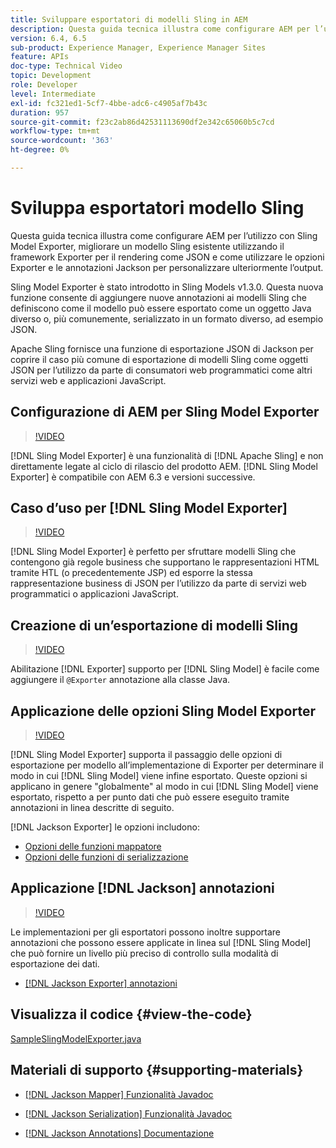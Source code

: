 ```yaml
---
title: Sviluppare esportatori di modelli Sling in AEM
description: Questa guida tecnica illustra come configurare AEM per l’utilizzo con Sling Model Exporter, migliorare un modello Sling esistente utilizzando il framework Exporter per il rendering come JSON e come utilizzare le opzioni Exporter e le annotazioni Jackson per personalizzare ulteriormente l’output.
version: 6.4, 6.5
sub-product: Experience Manager, Experience Manager Sites
feature: APIs
doc-type: Technical Video
topic: Development
role: Developer
level: Intermediate
exl-id: fc321ed1-5cf7-4bbe-adc6-c4905af7b43c
duration: 957
source-git-commit: f23c2ab86d42531113690df2e342c65060b5c7cd
workflow-type: tm+mt
source-wordcount: '363'
ht-degree: 0%

---
```


# Sviluppa esportatori modello Sling

Questa guida tecnica illustra come configurare AEM per l’utilizzo con Sling Model Exporter, migliorare un modello Sling esistente utilizzando il framework Exporter per il rendering come JSON e come utilizzare le opzioni Exporter e le annotazioni Jackson per personalizzare ulteriormente l’output.

Sling Model Exporter è stato introdotto in Sling Models v1.3.0. Questa nuova funzione consente di aggiungere nuove annotazioni ai modelli Sling che definiscono come il modello può essere esportato come un oggetto Java diverso o, più comunemente, serializzato in un formato diverso, ad esempio JSON.

Apache Sling fornisce una funzione di esportazione JSON di Jackson per coprire il caso più comune di esportazione di modelli Sling come oggetti JSON per l’utilizzo da parte di consumatori web programmatici come altri servizi web e applicazioni JavaScript.

## Configurazione di AEM per Sling Model Exporter

>[!VIDEO](https://video.tv.adobe.com/v/16862?quality=12&learn=on)

[!DNL Sling Model Exporter] è una funzionalità di [!DNL Apache Sling] e non direttamente legate al ciclo di rilascio del prodotto AEM. [!DNL Sling Model Exporter] è compatibile con AEM 6.3 e versioni successive.

## Caso d’uso per [!DNL Sling Model Exporter]

>[!VIDEO](https://video.tv.adobe.com/v/16863?quality=12&learn=on)

[!DNL Sling Model Exporter] è perfetto per sfruttare modelli Sling che contengono già regole business che supportano le rappresentazioni HTML tramite HTL (o precedentemente JSP) ed esporre la stessa rappresentazione business di JSON per l’utilizzo da parte di servizi web programmatici o applicazioni JavaScript.

## Creazione di un’esportazione di modelli Sling

>[!VIDEO](https://video.tv.adobe.com/v/16864?quality=12&learn=on)

Abilitazione [!DNL Exporter] supporto per [!DNL Sling Model] è facile come aggiungere il `@Exporter` annotazione alla classe Java.

## Applicazione delle opzioni Sling Model Exporter

>[!VIDEO](https://video.tv.adobe.com/v/16865?quality=12&learn=on)

[!DNL Sling Model Exporter] supporta il passaggio delle opzioni di esportazione per modello all’implementazione di Exporter per determinare il modo in cui [!DNL Sling Model] viene infine esportato. Queste opzioni si applicano in genere &quot;globalmente&quot; al modo in cui [!DNL Sling Model] viene esportato, rispetto a per punto dati che può essere eseguito tramite annotazioni in linea descritte di seguito.

[!DNL Jackson Exporter] le opzioni includono:

* [Opzioni delle funzioni mappatore](https://static.javadoc.io/com.fasterxml.jackson.core/jackson-databind/2.8.5/com/fasterxml/jackson/databind/MapperFeature.html)
* [Opzioni delle funzioni di serializzazione](https://static.javadoc.io/com.fasterxml.jackson.core/jackson-databind/2.8.5/com/fasterxml/jackson/databind/SerializationFeature.html)

## Applicazione [!DNL Jackson] annotazioni

>[!VIDEO](https://video.tv.adobe.com/v/16866?quality=12&learn=on)

Le implementazioni per gli esportatori possono inoltre supportare annotazioni che possono essere applicate in linea sul [!DNL Sling Model] che può fornire un livello più preciso di controllo sulla modalità di esportazione dei dati.

* [[!DNL Jackson Exporter] annotazioni](https://github.com/FasterXML/jackson-annotations/wiki/Jackson-Annotations)

## Visualizza il codice {#view-the-code}

[SampleSlingModelExporter.java](https://github.com/Adobe-Consulting-Services/acs-aem-samples/blob/master/core/src/main/java/com/adobe/acs/samples/models/SampleSlingModelExporter.java)

## Materiali di supporto {#supporting-materials}

* [[!DNL Jackson Mapper] Funzionalità Javadoc](https://static.javadoc.io/com.fasterxml.jackson.core/jackson-databind/2.8.5/com/fasterxml/jackson/databind/MapperFeature.html)
* [[!DNL Jackson Serialization] Funzionalità Javadoc](https://static.javadoc.io/com.fasterxml.jackson.core/jackson-databind/2.8.5/com/fasterxml/jackson/databind/SerializationFeature.html)

* [[!DNL Jackson Annotations] Documentazione](https://github.com/FasterXML/jackson-annotations/wiki/Jackson-Annotations)
